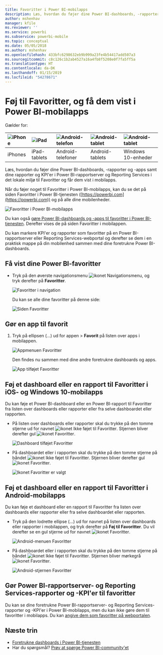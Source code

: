 ```yaml
---
title: Favoritter i Power BI-mobilapps
description: Læs, hvordan du føjer dine Power BI-dashboards, -rapporter og -apps samt rapporter og KPI'er i Power BI-rapportserver og Reporting Services til Favoritter og får dem vist i mobilapps.
author: mshenhav
manager: kfile
ms.reviewer: ''
ms.service: powerbi
ms.subservice: powerbi-mobile
ms.topic: conceptual
ms.date: 05/05/2018
ms.author: mshenhav
ms.openlocfilehash: 433bfc6298632eb9b999a23fe4b54417add507a3
ms.sourcegitcommit: c8c126c1b2ab4527a16a4fb8f5208e0f7fa5ff5a
ms.translationtype: HT
ms.contentlocale: da-DK
ms.lasthandoff: 01/15/2019
ms.locfileid: "54278671"
---
```

# <a name="make-and-view-favorites-in-the-power-bi-mobile-apps"></a>Føj til Favoritter, og få dem vist i Power BI-mobilapps
Gælder for:

| ![iPhone](./media/mobile-apps-favorites/iphone-logo-50-px.png) | ![iPad](./media/mobile-apps-favorites/ipad-logo-50-px.png) | ![Android-telefon](./media/mobile-apps-favorites/android-phone-logo-50-px.png) | ![Android-tablet](./media/mobile-apps-favorites/android-tablet-logo-50-px.png) | ![Android-tablet](./media/mobile-apps-favorites/win-10-logo-50-px.png) |
|:--- |:--- |:--- |:--- |:--- |
| iPhones |iPad-tablets |Android-telefoner |Android-tablets |Windows 10-enheder |

Læs, hvordan du føjer dine Power BI-dashboards, -rapporter og -apps samt dine rapporter og KPI'er i Power BI-rapportserver og Reporting Services i det lokale miljø til Favoritter og får dem vist i mobilapps.

Når du føjer noget til Favoritter i Power BI-mobilapps, kan du se det på siden Favoritter i Power BI-tjenesten ([https://powerbi.com](https://powerbi.com)) og på alle dine mobilenheder. 

![Favoritter i Power BI-mobilapps](./media/mobile-apps-favorites/power-bi-android-favorites-reports.png)


Du kan også [gøre Power BI-dashboards og -apps til favoritter i Power BI-tjenesten](../end-user-favorite.md). Derefter vises de på siden Favoritter i mobilappen.

Du kan markere KPI'er og rapporter som favoritter på en Power BI-rapportserver eller Reporting Services-webportal og derefter se dem i en praktisk mappe på din mobilenhed sammen med dine foretrukne Power BI-dashboards.

## <a name="view-your-power-bi-favorites"></a>Få vist dine Power BI-favoritter
* Tryk på den øverste navigationsmenu ![ikonet Navigationsmenu](./media/mobile-apps-favorites/power-bi-iphone-global-nav-button.png), og tryk derefter på **Favoritter**.
  
  ![Favoritter i navigation](./media/mobile-apps-favorites/power-bi-ipad-faves-pbi-report-server.png)
  
  Du kan se alle dine favoritter på denne side:
  
  ![Siden Favoritter](./media/mobile-apps-favorites/power-bi-ipad-favorites.png)

## <a name="make-an-app-a-favorite"></a>Gør en app til favorit
1. Tryk på ellipsen (...) ud for appen > **Favorit** på listen over apps i mobilappen.
   
    ![Appmenuen Favoritter](./media/mobile-apps-favorites/power-bi-android-favorite-app-ellipsis.png)
   
    Den findes nu sammen med dine andre foretrukne dashboards og apps.
   
    ![App tilføjet Favoritter](./media/mobile-apps-favorites/power-bi-android-favorite-apps.png)

## <a name="make-a-dashboard-or-report-a-favorite-in-the-ios-and-windows-10-mobile-apps"></a>Føj et dashboard eller en rapport til Favoritter i iOS- og Windows 10-mobilapps
Du kan føje et Power BI-dashboard eller en Power BI-rapport til Favoritter fra listen over dashboards eller rapporter eller fra selve dashboardet eller rapporten.

* På listen over dashboards eller rapporter skal du trykke på den tomme stjerne ud for navnet ![ikonet Ikke føjet til Favoritter](./././media/mobile-apps-favorites/power-bi-mobile-not-favorite-icon.png). Stjernen bliver derefter gul ![ikonet Favoritter](./././media/mobile-apps-favorites/power-bi-mobile-yes-favorite-icon.png).
  
    ![Dashboard tilføjet Favoritter](./media/mobile-apps-favorites/power-bi-mobile-make-dashboard-favorite.png)
* På dashboardet eller i rapporten skal du trykke på den tomme stjerne på båndet ![ikonet Ikke føjet til Favoritter](./././media/mobile-apps-favorites/power-bi-mobile-not-favorite-icon.png). Stjernen bliver derefter gul ![ikonet Favoritter](./././media/mobile-apps-favorites/power-bi-mobile-yes-favorite-icon.png).
  
    ![Ikonet Favoritter er valgt](./media/mobile-apps-favorites/power-bi-mobile-favorite-selected.png)

## <a name="make-a-dashboard-or-report-a-favorite-in-the-android-mobile-apps"></a>Føj et dashboard eller en rapport til Favoritter i Android-mobilapps
Du kan føje et dashboard eller en rapport til Favoritter fra listen over dashboards eller rapporter eller fra selve dashboardet eller rapporten.

* Tryk på den lodrette ellipse (...) ud for navnet på listen over dashboards eller rapporter i mobilappen, og tryk derefter på **Føj til Favoritter**. Du vil derefter se en gul stjerne ud for navnet ![ikonet Favoritter](./././media/mobile-apps-favorites/power-bi-mobile-yes-favorite-icon.png).
  
    ![Android-menuen Favoritter](./media/mobile-apps-favorites/power-bi-android-make-favorite.png)
* På dashboardet eller i rapporten skal du trykke på den tomme stjerne på båndet ![ikonet Ikke føjet til Favoritter](./././media/mobile-apps-favorites/power-bi-mobile-not-favorite-icon.png). Stjernen bliver mørkegrå ![ikonet Favoritter](./media/mobile-apps-favorites/power-bi-android-favorite-icon.png).
  
    ![Android-stjernen Favoritter](./media/mobile-apps-favorites/power-bi-android-favorite-in-dashboard.png)

## <a name="make-favorite-power-bi-report-server-and-reporting-services-reports-and-kpis"></a>Gør Power BI-rapportserver- og Reporting Services-rapporter og -KPI'er til favoritter
Du kan se dine foretrukne Power BI-rapportserver- og Reporting Services-rapporter og -KPI'er i Power BI-mobilapps, men du kan ikke gøre dem til favoritter i mobilapps. Du kan [angive dem som favoritter på webportalen](../../report-server/tutorial-explore-report-server-web-portal.md#tag-your-favorites). 

## <a name="next-steps"></a>Næste trin
* [Foretrukne dashboards i Power BI-tjenesten](../end-user-favorite.md) 
* Har du spørgsmål? [Prøv at spørge Power BI-community'et](http://community.powerbi.com/)

